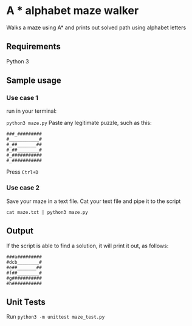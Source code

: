 # A * alphabet maze walker

Walks a maze using A* and prints out solved path using alphabet letters

## Requirements
Python 3

## Sample usage

### Use case 1
run in your terminal:

`python3 maze.py`
Paste any legitimate puzzle, such as this:
~~~~
###_#########
#___________#
#_##_______##
#_##________#
#_###########
#_###########
~~~~
Press `Ctrl+D`

### Use case 2
Save your maze in a text file.
Cat your text file and pipe it to the script

`cat maze.txt | python3 maze.py`

## Output

If the script is able to find a solution, it will print it out, as follows:
~~~~
###a#########
#dcb________#
#e##_______##
#f##________#
#g###########
#h###########
~~~~

## Unit Tests
Run `python3 -m unittest maze_test.py`
